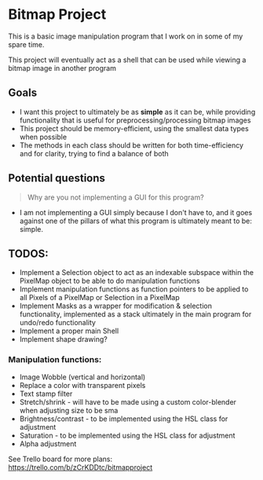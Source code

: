 # Bitmap Project
This is a basic image manipulation program that I work on in some of my spare time.

This project will eventually act as a shell that can be used while viewing a bitmap image in another program

## Goals

 - I want this project to ultimately be as **simple** as it can be, while providing functionality that is useful for preprocessing/processing bitmap images
 - This project should be memory-efficient, using the smallest data types when possible
 - The methods in each class should be written for both time-efficiency and for clarity, trying to find a balance of both

## Potential questions 
>Why are you not implementing a GUI for this program?

 * I am not implementing a GUI simply because I don't have to, and it goes against one of the pillars of what this program is ultimately meant to be: simple.

## TODOS:
* Implement a Selection object to act as an indexable subspace within the PixelMap object to be able to do manipulation functions
* Implement manipulation functions as function pointers to be applied to all Pixels of a PixelMap or Selection in a PixelMap
* Implement Masks as a wrapper for modification & selection functionality, implemented as a stack ultimately in the main program for undo/redo functionality
* Implement a proper main Shell
* Implement shape drawing?
### Manipulation functions:
* Image Wobble (vertical and horizontal)
* Replace a color with transparent pixels
* Text stamp filter
* Stretch/shrink - will have to be made using a custom color-blender when adjusting size to be sma
* Brightness/contrast - to be implemented using the HSL class for adjustment
* Saturation - to be implemented using the HSL class for adjustment 
* Alpha adjustment

See Trello board for more plans: https://trello.com/b/zCrKDDtc/bitmapproject
